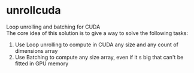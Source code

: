 # unrollcuda
Loop unrolling and batching for CUDA  
The core idea of this solution is to give a way to solve the following tasks:  
1. Use Loop unrolling to compute in CUDA any size and any count of dimensions array  
2. Use Batching to compute any size array, even if it s big that can't be fitted in GPU memory  